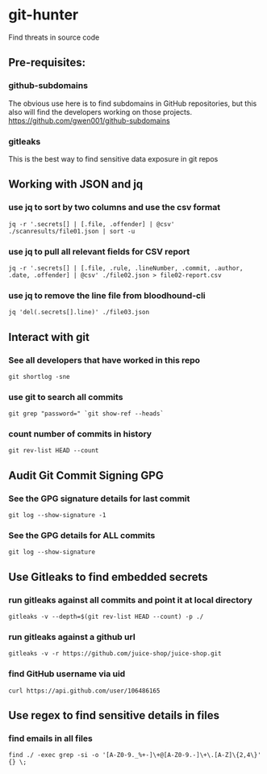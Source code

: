 # git-hunter
Find threats in source code

## Pre-requisites:

### github-subdomains
The obvious use here is to find subdomains in GitHub repositories, but this also will find the developers working on those projects.
https://github.com/gwen001/github-subdomains

### gitleaks
This is the best way to find sensitive data exposure in git repos

## Working with JSON and jq

### use jq to sort by two columns and use the csv format
```jq -r '.secrets[] | [.file, .offender] | @csv' ./scanresults/file01.json | sort -u```

### use jq to pull all relevant fields for CSV report
```jq -r '.secrets[] | [.file, .rule, .lineNumber, .commit, .author, .date, .offender] | @csv' ./file02.json > file02-report.csv```

### use jq to remove the line file from bloodhound-cli
```jq 'del(.secrets[].line)' ./file03.json```

## Interact with git

### See all developers that have worked in this repo
```git shortlog -sne```

### use git to search all commits 
```git grep "password=" `git show-ref --heads` ```

### count number of commits in history
```git rev-list HEAD --count```


## Audit Git Commit Signing GPG

### See the GPG signature details for last commit
```git log --show-signature -1```

### See the GPG details for ALL commits
```git log --show-signature```

## Use Gitleaks to find embedded secrets

### run gitleaks against all commits and point it at local directory
```gitleaks -v --depth=$(git rev-list HEAD --count) -p ./```

### run gitleaks against a github url
```gitleaks -v -r https://github.com/juice-shop/juice-shop.git```

### find GitHub username via uid
```curl https://api.github.com/user/106486165```

## Use regex to find sensitive details in files

### find emails in all files 
```find ./ -exec grep -si -o '[A-Z0-9._%+-]\+@[A-Z0-9.-]\+\.[A-Z]\{2,4\}' {} \;```
